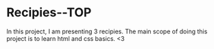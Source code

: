 # Recipies--TOP

In this project, I am presenting 3 recipies.
The main scope of doing this project is to learn html and css basics. <3
